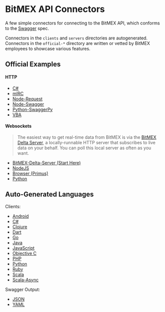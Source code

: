 BitMEX API Connectors
=====================

A few simple connectors for connecting to the BitMEX API, which conforms to the
[Swagger](https://github.com/wordnik/swagger-spec/blob/master/versions/1.2.md) spec.

Connectors in the `clients` and `servers` directories are autogenerated. Connectors in the `official-*` directory
are written or vetted by BitMEX employees to showcase various features.

Official Examples
-----------------

#### HTTP

* [C#](/official-http/csharp)
* [mIRC](/official-http/mirc)
* [Node-Request](/official-http/node-request)
* [Node-Swagger](/official-http/node-swagger)
* [Python-SwaggerPy](/official-http/python-swaggerpy)
* [VBA](/official-http/vba)

#### Websockets

> The easiest way to get real-time data from BitMEX is via the
[BitMEX Delta Server](/official-ws/delta-server), a locally-runnable
HTTP server that subscribes to live data on your behalf.
You can poll this local server as often as you want.

* [BitMEX-Delta-Server (Start Here)](/official-ws/delta-server)
* [NodeJS](/official-ws/nodejs)
* [Browser (Primus)](/official-ws/browser-primus)
* [Python](/official-ws/python)

Auto-Generated Languages
------------------------

Clients:

* [Android](/clients/android)
* [C#](/clients/csharp)
* [Clojure](/clients/clojure)
* [Dart](/clients/dart)
* [Go](/clients/go)
* [Java](/clients/java)
* [JavaScript](/clients/javascript)
* [Objective C](/clients/objc)
* [PHP](/clients/php)
* [Python](/clients/python)
* [Ruby](/clients/ruby)
* [Scala](/clients/scala)
* [Scala-Async](/clients/async-scala)

Swagger Output:

* [JSON](/clients/swagger)
* [YAML](/clients/swagger-yaml)
